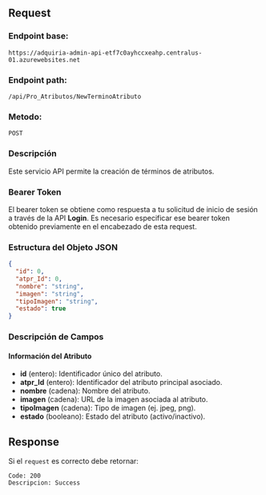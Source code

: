 
## Request


### Endpoint base:

```http
https://adquiria-admin-api-etf7c0ayhccxeahp.centralus-01.azurewebsites.net
```

### Endpoint path:

```http
/api/Pro_Atributos/NewTerminoAtributo
```

### Metodo:

```http
POST
```

### Descripción

Este servicio API permite la creación de términos de atributos.


### Bearer Token
El bearer token se obtiene como respuesta a tu solicitud de inicio de sesión a través de la API **Login**. Es necesario especificar ese bearer token obtenido previamente en el encabezado de esta request.

### Estructura del Objeto JSON

```json
{
  "id": 0,
  "atpr_Id": 0,
  "nombre": "string",
  "imagen": "string",
  "tipoImagen": "string",
  "estado": true
}
```

### Descripción de Campos

#### Información del Atributo

- **id** (entero): Identificador único del atributo.
- **atpr_Id** (entero): Identificador del atributo principal asociado.
- **nombre** (cadena): Nombre del atributo.
- **imagen** (cadena): URL de la imagen asociada al atributo.
- **tipoImagen** (cadena): Tipo de imagen (ej. jpeg, png).
- **estado** (booleano): Estado del atributo (activo/inactivo).

## Response
Si el `request` es correcto debe retornar:

```
Code: 200
Descripcion: Success
```

